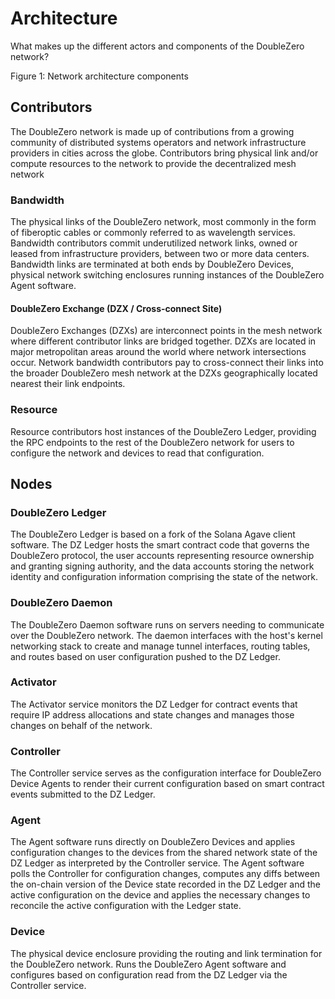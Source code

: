 # Architecture

What makes up the different actors and components of the DoubleZero network?

Figure 1: Network architecture components

## Contributors

The DoubleZero network is made up of contributions from a growing community of distributed systems operators and network infrastructure providers in cities across the globe. Contributors bring physical link and/or compute resources to the network to provide the decentralized mesh network

### Bandwidth

The physical links of the DoubleZero network, most commonly in the form of fiberoptic cables or commonly referred to as wavelength services. Bandwidth contributors commit underutilized network links, owned or leased from infrastructure providers, between two or more data centers. Bandwidth links are terminated at both ends by DoubleZero Devices, physical network switching enclosures running instances of the DoubleZero Agent software.

#### DoubleZero Exchange (DZX / Cross-connect Site)

DoubleZero Exchanges (DZXs) are interconnect points in the mesh network where different contributor links are bridged together. DZXs are located in major metropolitan areas around the world where network intersections occur. Network bandwidth contributors pay to cross-connect their links into the broader DoubleZero mesh network at the DZXs geographically located nearest their link endpoints.

### Resource

Resource contributors host instances of the DoubleZero Ledger, providing the RPC endpoints to the rest of the DoubleZero network for users to configure the network and devices to read that configuration.

## Nodes

### DoubleZero Ledger

The DoubleZero Ledger is based on a fork of the Solana Agave client software. The DZ Ledger hosts the smart contract code that governs the DoubleZero protocol, the user accounts representing resource ownership and granting signing authority, and the data accounts storing the network identity and configuration information comprising the state of the network.

### DoubleZero Daemon

The DoubleZero Daemon software runs on servers needing to communicate over the DoubleZero network. The daemon interfaces with the host's kernel networking stack to create and manage tunnel interfaces, routing tables, and routes based on user configuration pushed to the DZ Ledger.

### Activator

The Activator service monitors the DZ Ledger for contract events that require IP address allocations and state changes and manages those changes on behalf of the network.

### Controller

The Controller service serves as the configuration interface for DoubleZero Device Agents to render their current configuration based on smart contract events submitted to the DZ Ledger.

### Agent

The Agent software runs directly on DoubleZero Devices and applies configuration changes to the devices from the shared network state of the DZ Ledger as interpreted by the Controller service. The Agent software polls the Controller for configuration changes, computes any diffs between the on-chain version of the Device state recorded in the DZ Ledger and the active configuration on the device and applies the necessary changes to reconcile the active configuration with the Ledger state.

### Device

The physical device enclosure providing the routing and link termination for the DoubleZero network. Runs the DoubleZero Agent software and configures based on configuration read from the DZ Ledger via the Controller service.
